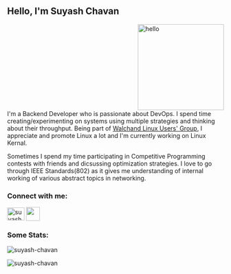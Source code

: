 <h2> Hello, I'm Suyash Chavan </h2>

<p><img align="right" src="https://c.tenor.com/pttxLYVbZH8AAAAC/hello-pinguin.gif" alt="hello" height="200rem" style="margin-left: 30rem;" /></p>

I'm a Backend Developer who is passionate about DevOps. I spend time creating/experimenting on systems using multiple strategies and thinking about their throughput. Being part of [Walchand Linux Users' Group](https://wcewlug.org), I appreciate and promote Linux a lot and I'm currently working on Linux Kernal.

Sometimes I spend my time participating in Competitive Programming contests with friends and dicsussing optimization strategies. I love to go through IEEE Standards(802) as it gives me understanding of internal working of various abstract topics in networking.

<h3 align="left">Connect with me:</h3>
<p align="left">
  <a href="https://linkedin.com/in/suyashc" target="blank"><img align="center"
      src="https://raw.githubusercontent.com/rahuldkjain/github-profile-readme-generator/master/src/images/icons/Social/linked-in-alt.svg"
      alt="suyash-chavan" height="30" width="40" /></a>
  <a href = 'https://twitter.com/_suyashchavan_'> <img width = '32px' align= 'center' src="https://raw.githubusercontent.com/rahulbanerjee26/githubAboutMeGenerator/main/icons/twitter.svg"/></a>
</p>


<h3 align="left">Some Stats:</h3>

<p><img align="center" src="https://github-readme-stats.vercel.app/api?username=suyash-chavan&show_icons=true&locale=en" alt="suyash-chavan" /></p>
<p><img align="center" src="https://github-readme-streak-stats.herokuapp.com/?user=suyash-chavan&" alt="suyash-chavan" /></p>
<!--
**suyash-chavan/suyash-chavan** is a ✨ _special_ ✨ repository because its `README.md` (this file) appears on your GitHub profile.

Here are some ideas to get you started:

- 🔭 I’m currently working on ...
- 🌱 I’m currently learning ...
- 👯 I’m looking to collaborate on ...
- 🤔 I’m looking for help with ...
- 💬 Ask me about ...
- 📫 How to reach me: ...
- 😄 Pronouns: ...
- ⚡ Fun fact: ...
-->
